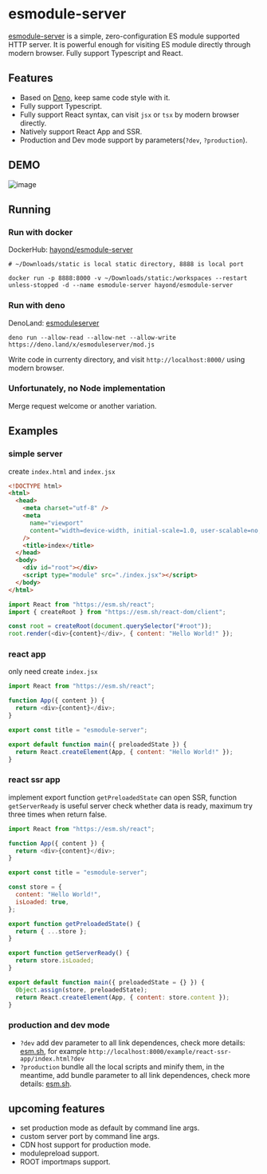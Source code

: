 # esmodule-server

[esmodule-server](https://github.com/hayond/esmodule-server) is a simple, zero-configuration ES module supported HTTP server. It is powerful enough for visiting ES module directly through modern browser. Fully support Typescript and React.

## Features

- Based on [Deno](https://deno.land), keep same code style with it.
- Fully support Typescript.
- Fully support React syntax, can visit `jsx` or `tsx` by modern browser directly.
- Natively support React App and SSR.
- Production and Dev mode support by parameters(`?dev`, `?production`).

## DEMO
![image](https://raw.githubusercontent.com/hayond/esmodule-server/main/demo.gif)

## Running

### Run with docker
DockerHub: [hayond/esmodule-server](https://hub.docker.com/r/hayond/esmodule-server)

```
# ~/Downloads/static is local static directory, 8888 is local port

docker run -p 8888:8000 -v ~/Downloads/static:/workspaces --restart unless-stopped -d --name esmodule-server hayond/esmodule-server
```

### Run with deno
DenoLand: [esmoduleserver](https://deno.land/x/esmoduleserver)
```
deno run --allow-read --allow-net --allow-write https://deno.land/x/esmoduleserver/mod.js
```
Write code in currenty directory, and visit `http://localhost:8000/` using modern browser.

### Unfortunately, no Node implementation 
Merge request welcome or another variation.

## Examples

### simple server

create `index.html` and `index.jsx`

```HTML
<!DOCTYPE html>
<html>
  <head>
    <meta charset="utf-8" />
    <meta
      name="viewport"
      content="width=device-width, initial-scale=1.0, user-scalable=no, shrink-to-fit=no"
    />
    <title>index</title>
  </head>
  <body>
    <div id="root"></div>
    <script type="module" src="./index.jsx"></script>
  </body>
</html>
```
```javascript
import React from "https://esm.sh/react";
import { createRoot } from "https://esm.sh/react-dom/client";

const root = createRoot(document.querySelector("#root"));
root.render(<div>{content}</div>, { content: "Hello World!" });
```

### react app
only need create `index.jsx`
```javascript
import React from "https://esm.sh/react";

function App({ content }) {
  return <div>{content}</div>;
}

export const title = "esmodule-server";

export default function main({ preloadedState }) {
  return React.createElement(App, { content: "Hello World!" });
}
```

### react ssr app
implement export function `getPreloadedState` can open SSR, function `getServerReady` is useful server check whether data is ready, maximum try three times when return false.
```javascript
import React from "https://esm.sh/react";

function App({ content }) {
  return <div>{content}</div>;
}

export const title = "esmodule-server";

const store = {
  content: "Hello World!",
  isLoaded: true,
};

export function getPreloadedState() {
  return { ...store };
}

export function getServerReady() {
  return store.isLoaded;
}

export default function main({ preloadedState = {} }) {
  Object.assign(store, preloadedState);
  return React.createElement(App, { content: store.content });
}
```

### production and dev mode
- `?dev` add dev parameter to all link dependences, check more details: [esm.sh](https://esm.sh/), for example `http://localhost:8000/example/react-ssr-app/index.html?dev`
- `?production` bundle all the local scripts and minify them, in the meantime, add bundle parameter to all link dependences, check more details: [esm.sh](https://esm.sh/).

## upcoming features
- set production mode as default by command line args.
- custom server port by command line args.
- CDN host support for production mode.
- modulepreload support.
- ROOT importmaps support.
